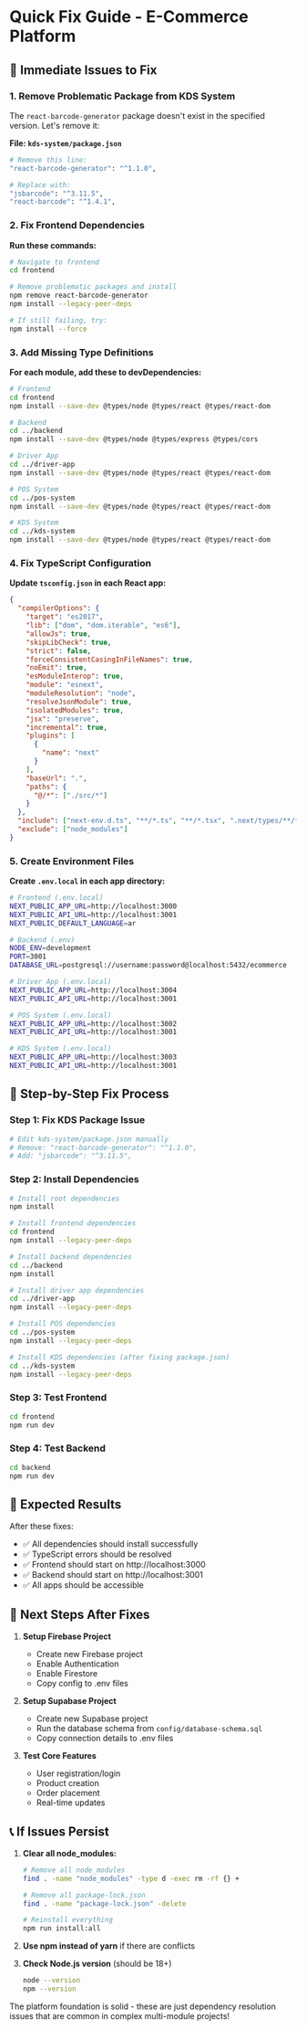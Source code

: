 # Quick Fix Guide - E-Commerce Platform

## 🚨 Immediate Issues to Fix

### 1. Remove Problematic Package from KDS System

The `react-barcode-generator` package doesn't exist in the specified version. Let's remove it:

**File: `kds-system/package.json`**
```bash
# Remove this line:
"react-barcode-generator": "^1.1.0",

# Replace with:
"jsbarcode": "^3.11.5",
"react-barcode": "^1.4.1",
```

### 2. Fix Frontend Dependencies

**Run these commands:**
```bash
# Navigate to frontend
cd frontend

# Remove problematic packages and install
npm remove react-barcode-generator
npm install --legacy-peer-deps

# If still failing, try:
npm install --force
```

### 3. Add Missing Type Definitions

**For each module, add these to devDependencies:**
```bash
# Frontend
cd frontend
npm install --save-dev @types/node @types/react @types/react-dom

# Backend  
cd ../backend
npm install --save-dev @types/node @types/express @types/cors

# Driver App
cd ../driver-app
npm install --save-dev @types/node @types/react @types/react-dom

# POS System
cd ../pos-system
npm install --save-dev @types/node @types/react @types/react-dom

# KDS System
cd ../kds-system
npm install --save-dev @types/node @types/react @types/react-dom
```

### 4. Fix TypeScript Configuration

**Update `tsconfig.json` in each React app:**
```json
{
  "compilerOptions": {
    "target": "es2017",
    "lib": ["dom", "dom.iterable", "es6"],
    "allowJs": true,
    "skipLibCheck": true,
    "strict": false,
    "forceConsistentCasingInFileNames": true,
    "noEmit": true,
    "esModuleInterop": true,
    "module": "esnext",
    "moduleResolution": "node",
    "resolveJsonModule": true,
    "isolatedModules": true,
    "jsx": "preserve",
    "incremental": true,
    "plugins": [
      {
        "name": "next"
      }
    ],
    "baseUrl": ".",
    "paths": {
      "@/*": ["./src/*"]
    }
  },
  "include": ["next-env.d.ts", "**/*.ts", "**/*.tsx", ".next/types/**/*.ts"],
  "exclude": ["node_modules"]
}
```

### 5. Create Environment Files

**Create `.env.local` in each app directory:**
```bash
# Frontend (.env.local)
NEXT_PUBLIC_APP_URL=http://localhost:3000
NEXT_PUBLIC_API_URL=http://localhost:3001
NEXT_PUBLIC_DEFAULT_LANGUAGE=ar

# Backend (.env)
NODE_ENV=development
PORT=3001
DATABASE_URL=postgresql://username:password@localhost:5432/ecommerce

# Driver App (.env.local)
NEXT_PUBLIC_APP_URL=http://localhost:3004
NEXT_PUBLIC_API_URL=http://localhost:3001

# POS System (.env.local)
NEXT_PUBLIC_APP_URL=http://localhost:3002
NEXT_PUBLIC_API_URL=http://localhost:3001

# KDS System (.env.local)
NEXT_PUBLIC_APP_URL=http://localhost:3003
NEXT_PUBLIC_API_URL=http://localhost:3001
```

## 🔧 Step-by-Step Fix Process

### Step 1: Fix KDS Package Issue
```bash
# Edit kds-system/package.json manually
# Remove: "react-barcode-generator": "^1.1.0",
# Add: "jsbarcode": "^3.11.5",
```

### Step 2: Install Dependencies
```bash
# Install root dependencies
npm install

# Install frontend dependencies
cd frontend
npm install --legacy-peer-deps

# Install backend dependencies
cd ../backend
npm install

# Install driver app dependencies
cd ../driver-app
npm install --legacy-peer-deps

# Install POS dependencies
cd ../pos-system
npm install --legacy-peer-deps

# Install KDS dependencies (after fixing package.json)
cd ../kds-system
npm install --legacy-peer-deps
```

### Step 3: Test Frontend
```bash
cd frontend
npm run dev
```

### Step 4: Test Backend
```bash
cd backend
npm run dev
```

## 🎯 Expected Results

After these fixes:
- ✅ All dependencies should install successfully
- ✅ TypeScript errors should be resolved
- ✅ Frontend should start on http://localhost:3000
- ✅ Backend should start on http://localhost:3001
- ✅ All apps should be accessible

## 🚀 Next Steps After Fixes

1. **Setup Firebase Project**
   - Create new Firebase project
   - Enable Authentication
   - Enable Firestore
   - Copy config to .env files

2. **Setup Supabase Project**
   - Create new Supabase project
   - Run the database schema from `config/database-schema.sql`
   - Copy connection details to .env files

3. **Test Core Features**
   - User registration/login
   - Product creation
   - Order placement
   - Real-time updates

## 📞 If Issues Persist

1. **Clear all node_modules:**
   ```bash
   # Remove all node_modules
   find . -name "node_modules" -type d -exec rm -rf {} +
   
   # Remove all package-lock.json
   find . -name "package-lock.json" -delete
   
   # Reinstall everything
   npm run install:all
   ```

2. **Use npm instead of yarn** if there are conflicts

3. **Check Node.js version** (should be 18+)
   ```bash
   node --version
   npm --version
   ```

The platform foundation is solid - these are just dependency resolution issues that are common in complex multi-module projects!

